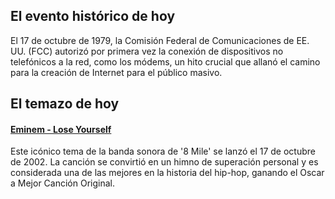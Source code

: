 ## El evento histórico de hoy
El 17 de octubre de 1979, la Comisión Federal de Comunicaciones de EE. UU. (FCC) autorizó por primera vez la conexión de dispositivos no telefónicos a la red, como los módems, un hito crucial que allanó el camino para la creación de Internet para el público masivo.

## El temazo de hoy
#### [Eminem - Lose Yourself](https://www.youtube.com/watch?v=xFYQQPAOz7Y)
Este icónico tema de la banda sonora de '8 Mile' se lanzó el 17 de octubre de 2002. La canción se convirtió en un himno de superación personal y es considerada una de las mejores en la historia del hip-hop, ganando el Oscar a Mejor Canción Original.

